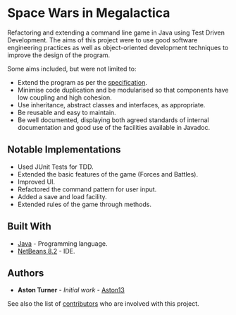 # Space Wars in Megalactica

Refactoring and extending a command line game in Java using Test Driven Development. 
The aims of this project were to use good software engineering practices as well as object-oriented 
development techniques to improve the design of the program.

Some aims included, but were not limited to:
* Extend the program as per the [specification](https://github.com/Aston13/SWIM/blob/master/SWIM%20Specification.doc).
* Minimise code duplication and be modularised so that components have low coupling and high cohesion. 
* Use inheritance, abstract classes and interfaces, as appropriate.
* Be reusable and easy to maintain.
* Be well documented, displaying both agreed standards of internal documentation and good use of the facilities available in Javadoc.

## Notable Implementations

* Used JUnit Tests for TDD.
* Extended the basic features of the game (Forces and Battles).
* Improved UI.
* Refactored the command pattern for user input.
* Added a save and load facility.
* Extended rules of the game through methods.

## Built With

* [Java](https://docs.oracle.com/javase/8/docs/technotes/guides/language/index.html) - Programming language.
* [NetBeans 8.2](https://netbeans.org/downloads/8.2/rc/) - IDE.

## Authors

* **Aston Turner** - *Initial work* - [Aston13](https://github.com/Aston13)

See also the list of [contributors](https://github.com/Aston13/SWIM/graphs/contributors) who are involved with this project.
